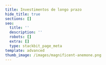 ```yaml
---
title: Investimentos de longo prazo
hide_title: true
sections: []
seo:
  title: ''
  description: ''
  robots: []
  extra: []
  type: stackbit_page_meta
template: advanced
thumb_image: /images/magnificent-anemone.png
---
```

